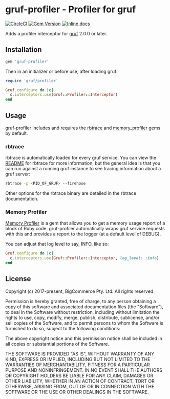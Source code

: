 # gruf-profiler - Profiler for gruf

[![CircleCI](https://circleci.com/gh/bigcommerce/gruf-profiler/tree/main.svg?style=svg)](https://circleci.com/gh/bigcommerce/gruf-profiler/tree/main) [![Gem Version](https://badge.fury.io/rb/gruf-profiler.svg)](https://badge.fury.io/rb/gruf-profiler) [![Inline docs](http://inch-ci.org/github/bigcommerce/gruf-profiler.svg?branch=main)](http://inch-ci.org/github/bigcommerce/gruf-profiler)

Adds a profiler interceptor for [gruf](https://github.com/bigcommerce/gruf) 2.0.0 or later.

## Installation

```ruby
gem 'gruf-profiler'
```

Then in an initializer or before use, after loading gruf:

```ruby
require 'gruf/profiler'

Gruf.configure do |c|
  c.interceptors.use(Gruf::Profiler::Interceptor)
end
```

## Usage

gruf-profiler includes and requires the [rbtrace](https://github.com/tmm1/rbtrace/) 
and [memory_profiler](https://github.com/SamSaffron/memory_profiler) gems by default.
 
### rbtrace

rbtrace is automatically loaded for every gruf service. You can view the 
[README](https://github.com/tmm1/rbtrace/blob/main/README.md) for rbtrace for more information,
but the general idea is that you can run against a running gruf instance to see tracing 
information about a gruf server:

```bash
rbtrace -p <PID_OF_GRUF> --firehose
```

Other options for the rbtrace binary are detailed in the rbtrace documentation.

### Memory Profiler

[Memory Profiler](https://github.com/SamSaffron/memory_profiler) is a gem that allows you to get
a memory usage report of a block of Ruby code. gruf-profiler automatically wraps gruf service
requests with this and provides a report to the logger (at a default level of DEBUG).

You can adjust that log level to say, INFO, like so:

```ruby
Gruf.configure do |c|
  c.interceptors.use(Gruf::Profiler::Interceptor, log_level: :info)
end
```

## License

Copyright (c) 2017-present, BigCommerce Pty. Ltd. All rights reserved 

Permission is hereby granted, free of charge, to any person obtaining a copy of this software and associated 
documentation files (the "Software"), to deal in the Software without restriction, including without limitation the 
rights to use, copy, modify, merge, publish, distribute, sublicense, and/or sell copies of the Software, and to permit 
persons to whom the Software is furnished to do so, subject to the following conditions:

The above copyright notice and this permission notice shall be included in all copies or substantial portions of the 
Software.

THE SOFTWARE IS PROVIDED "AS IS", WITHOUT WARRANTY OF ANY KIND, EXPRESS OR IMPLIED, INCLUDING BUT NOT LIMITED TO THE 
WARRANTIES OF MERCHANTABILITY, FITNESS FOR A PARTICULAR PURPOSE AND NONINFRINGEMENT. IN NO EVENT SHALL THE AUTHORS OR 
COPYRIGHT HOLDERS BE LIABLE FOR ANY CLAIM, DAMAGES OR OTHER LIABILITY, WHETHER IN AN ACTION OF CONTRACT, TORT OR 
OTHERWISE, ARISING FROM, OUT OF OR IN CONNECTION WITH THE SOFTWARE OR THE USE OR OTHER DEALINGS IN THE SOFTWARE.
